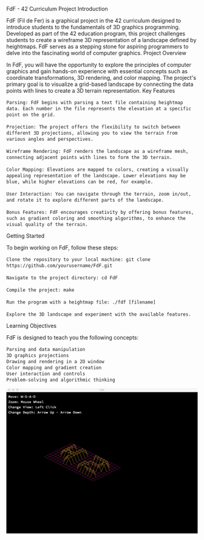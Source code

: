 FdF - 42 Curriculum Project
Introduction

FdF (Fil de Fer) is a graphical project in the 42 curriculum designed to introduce students to the fundamentals of 3D graphics programming. Developed as part of the 42 education program, this project challenges students to create a wireframe 3D representation of a landscape defined by heightmaps. FdF serves as a stepping stone for aspiring programmers to delve into the fascinating world of computer graphics.
Project Overview

In FdF, you will have the opportunity to explore the principles of computer graphics and gain hands-on experience with essential concepts such as coordinate transformations, 3D rendering, and color mapping. The project's primary goal is to visualize a grid-based landscape by connecting the data points with lines to create a 3D terrain representation.
Key Features

    Parsing: FdF begins with parsing a text file containing heightmap data. Each number in the file represents the elevation at a specific point on the grid.

    Projection: The project offers the flexibility to switch between different 3D projections, allowing you to view the terrain from various angles and perspectives.

    Wireframe Rendering: FdF renders the landscape as a wireframe mesh, connecting adjacent points with lines to form the 3D terrain.

    Color Mapping: Elevations are mapped to colors, creating a visually appealing representation of the landscape. Lower elevations may be blue, while higher elevations can be red, for example.

    User Interaction: You can navigate through the terrain, zoom in/out, and rotate it to explore different parts of the landscape.

    Bonus Features: FdF encourages creativity by offering bonus features, such as gradient coloring and smoothing algorithms, to enhance the visual quality of the terrain.

Getting Started

To begin working on FdF, follow these steps:

    Clone the repository to your local machine: git clone https://github.com/yourusername/FdF.git

    Navigate to the project directory: cd FdF

    Compile the project: make

    Run the program with a heightmap file: ./fdf [filename]

    Explore the 3D landscape and experiment with the available features.

Learning Objectives

FdF is designed to teach you the following concepts:

    Parsing and data manipulation
    3D graphics projections
    Drawing and rendering in a 2D window
    Color mapping and gradient creation
    User interaction and controls
    Problem-solving and algorithmic thinking


![Screenshot](screenshot_fdf.png)